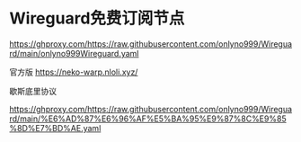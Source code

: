 # Wireguard免费订阅节点 

https://ghproxy.com/https://raw.githubusercontent.com/onlyno999/Wireguard/main/onlyno999Wireguard.yaml

官方版
https://neko-warp.nloli.xyz/


歇斯底里协议

https://ghproxy.com/https://raw.githubusercontent.com/onlyno999/Wireguard/main/%E6%AD%87%E6%96%AF%E5%BA%95%E9%87%8C%E9%85%8D%E7%BD%AE.yaml
